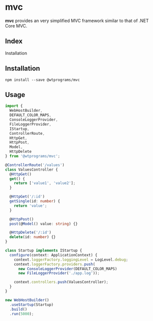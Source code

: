 # mvc

**mvc** provides an very simplified MVC framework similar to that of .NET Core MVC.

## Index

Installation

## Installation

`npm install --save @wtprograms/mvc`

## Usage

```typescript
import {
  WebHostBuilder,
  DEFAULT_COLOR_MAPS,
  ConsoleLoggerProvider,
  FileLoggerProvider,
  IStartup,
  ControllerRoute,
  HttpGet,
  HttpPost,
  Model,
  HttpDelete
} from '@wtprograms/mvc';

@ControllerRoute('/values')
class ValuesController {
  @HttpGet()
  get() {
    return ['value1', 'value2'];
  }

  @HttpGet('/:id')
  getSingle(id: number) {
    return 'value';
  }

  @HttpPost()
  post(@Model() value: string) {}

  @HttpDelete('/:id')
  delete(id: number) {}
}

class Startup implements IStartup {
  configure(context: ApplicationContext) {
    context.loggerFactory.loggingLevel = LogLevel.debug;
    context.loggerFactory.providers.push(
      new ConsoleLoggerProvider(DEFAULT_COLOR_MAPS)
      new FileLoggerProvider('./app.log'));

    context.controllers.push(ValuesController);
  }
}

new WebHostBuilder()
  .useStartup(Startup)
  .build()
  .run(5000);

```
